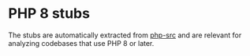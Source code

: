PHP 8 stubs
====================

The stubs are automatically extracted from [php-src](https://github.com/php/php-src/) and are relevant for analyzing codebases that use PHP 8 or later.
